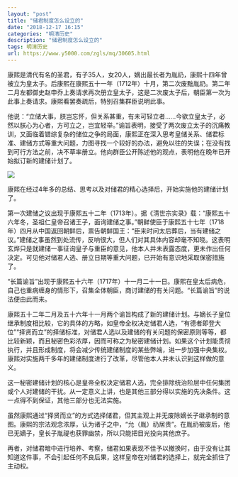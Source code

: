 ```yaml
---
layout: "post"
title: "储君制度怎么设立的"
date: "2018-12-17 16:15"
categories: "明清历史"
description: "储君制度怎么设立的"
tags: 明清历史
url: https://www.y5000.com/zgls/mq/30605.html
---
```






康熙是清代有名的圣君，有子35人，女20人，嫡出最长者为胤礽，康熙十四年曾被立为皇太子。后康熙在康熙五十一年（1712年）十月，第二次废黜胤礽。第二年二月左都御史赵申乔上奏请求再次册立皇太子，这是二次废太子后，朝臣第一次为此事上奏请求。康熙看罢奏疏后，特别召集群臣说明此事。

他说：“立储大事，朕岂忘怀，但关系甚重，有未可轻立者……今欲立皇太子，必然以朕心为心者，方可立之，岂宜轻举。”谕旨表明，接受了两次废立太子的沉痛教训，又面临着错综复杂的储位之争的局面，康熙正在深入思考皇储关系、储君标准、建储方式等重大问题，力图寻找一个较好的办法，避免以往的失误；在没有找到可行方法之前，决不草率册立。他向群臣公开陈述他的观点，表明他在晚年已开始拟订新的建储计划了。

![](https://img.y5000.com/uploads/allimg/180601/8-1P601152243X7.jpg)

康熙在经过4年多的总结、思考以及对储君的精心选择后，开始实施他的建储计划了。

第一次建储之议出现于康熙五十二年（1713年）。据《清世宗实录》载：“康熙五十六年冬，圣祖仁皇帝召诸王子，面询建储之事。”朝鲜使臣于康熙五十七年（1718年）四月从中国返回朝鲜后，禀告朝鲜国王：“臣来时问太后葬后，当有建储之议。”建储之事虽然到处流传，反响很大，但人们对其具体内容却毫不知晓。这表明玄烨只是就建储一事征询皇子与重臣的意见，他本人并未表露态度，更未作出任何决定。可见他对储君人选、册立日期等重大问题，已开始有意识地采取保密措施了。

“长篇谕旨”出现于康熙五十六年（1717年）十一月二十一日。康熙在皇太后病危，自己也重病缠身的情形下，召集全体朝臣，商讨建储的有关问题。“长篇谕旨”的说法便由此而来。

康熙五十二年二月及五十六年十一月两个谕旨构成了新的建储计划。与嫡长子皇位继承制度相比较，它的具体的方略，如皇帝全权决定储君人选，“有德者即登大位”“择贤而立”的择储标准，对储君人选以及建储的有关问题的保密原则等等，都比较新颖，而且秘密色彩浓厚，因而可称之为秘密建储计划。如果这个计划能贯彻执行，并且形成制度，将会减少传统建储制度的某些弊端，进一步加强中央集权。康熙对实施两千多年的建储制度进行了改革，尽管他本人并未认识到这样做的意义。

这一秘密建储计划的核心是皇帝全权决定储君人选，完全排除统治阶层中任何集团或个人对建储的干扰。从一定意义上讲，也是其他三部分得以实施的先决条件。这一点得不到保证，其他三部分也无法实施。

虽然康熙通过“择贤而立”的方式选择储君，但其主观上并无废除嫡长子继承制的意图。康熙的宗法观念浓厚，认为诸子之中，“允（胤）礽居贵”。在胤礽被废后，他已无嫡子，皇长子胤禔也获罪幽禁，所以只能把目光投向其他庶子。

再者，对储君暗中进行培养、考察，储君如果表现不佳予以撤换时，由于没有让其知道这件事，不会引起任何不良后果，这样皇帝在对储君的选择上，就完全抓住了主动权。
